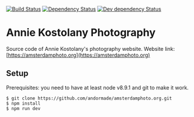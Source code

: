 [![Build Status][travis-svg]][travis-url]
[![Dependency Status][david-deps-svg]][david-deps-url]
[![Dev dependency Status][david-devdeps-svg]][david-devdeps-url]

# Annie Kostolany Photography

Source code of Annie Kostolany's photography website.
Website link: [https://amsterdamphoto.org](https://amsterdamphoto.org)

## Setup

Prerequisites: you need to have at least node v8.9.1 and git to make it work.

    $ git clone https://github.com/andormade/amsterdamphoto.org.git
    $ npm install
    $ npm run dev

[travis-svg]: https://travis-ci.org/andormade/amsterdamphoto.org.svg?branch=master
[travis-url]: https://travis-ci.org/andormade/amsterdamphoto.org
[david-deps-svg]: https://david-dm.org/andormade/amsterdamphoto.org.svg
[david-deps-url]: https://david-dm.org/andormade/amsterdamphoto.org
[david-devdeps-svg]: https://david-dm.org/andormade/amsterdamphoto.org/dev-status.svg
[david-devdeps-url]: https://david-dm.org/andormade/amsterdamphoto.org#info=devDependencies

